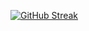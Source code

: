 
[![GitHub Streak](https://github-readme-streak-stats.herokuapp.com?user=dkulback&theme=monokai&date_format=M%20j%5B%2C%20Y%5D)](https://git.io/streak-stats)

<!--
**dkulback/dkulback** is a ✨ _special_ ✨ repository because its `README.md` (this file) appears on your GitHub profile.

Here are some ideas to get you started:

- 🔭 I’m currently working on ...
- 🌱 I’m currently learning ...
- 👯 I’m looking to collaborate on ...
- 🤔 I’m looking for help with ...
- 💬 Ask me about ...
- 📫 How to reach me: ...
- 😄 Pronouns: ...
- ⚡ Fun fact: ...
-->
